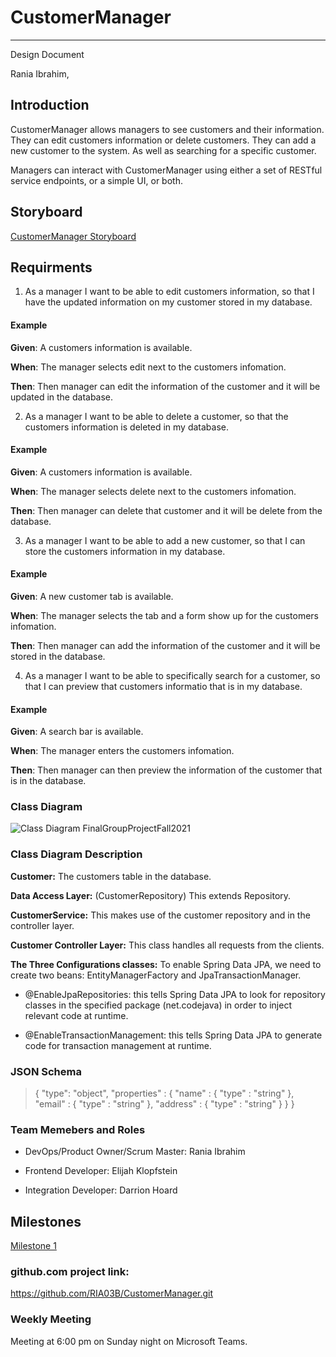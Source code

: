 # CustomerManager  
---  

Design Document  

Rania Ibrahim,  

## Introduction  

CustomerManager allows managers to see customers and their information. They can edit customers information or delete customers. They can add a new customer to the system. As well as searching for a specific customer.

Managers can interact with CustomerManager using either a set of RESTful service endpoints, or a simple UI, or both.

## Storyboard  
[CustomerManager Storyboard](https://1drv.ms/p/s!Anzr06X31ysqi3jYjLcyFBEfi_WZ?e=W1Ker9)  

## Requirments  

1.  As a manager I want to be able to edit customers information, so that I have the updated information on my customer stored in my database.  

#### Example  

**Given**: A customers information is available.

**When**: The manager selects edit next to the customers infomation.  

**Then**: Then manager can edit the information of the customer and it will be updated in the database.      


2.  As a manager I want to be able to delete a customer, so that the customers information is deleted in my database.  

#### Example  

**Given**: A customers information is available.

**When**: The manager selects delete next to the customers infomation.  

**Then**: Then manager can delete that customer and it will be delete from the database.      

3.  As a manager I want to be able to add a new customer, so that I can store the customers information in my database.  

#### Example  

**Given**: A new customer tab is available.

**When**: The manager selects the tab and a form show up for the customers infomation.  

**Then**: Then manager can add the information of the customer and it will be stored in the database.      

4.  As a manager I want to be able to specifically search for a customer, so that I can preview that customers informatio that is in my database.  

#### Example  

**Given**: A search bar is available.

**When**: The manager enters the customers infomation.  

**Then**: Then manager can then preview the information of the customer that is in the database.      


  

### Class Diagram  

![Class Diagram FinalGroupProjectFall2021](https://user-images.githubusercontent.com/56984616/130507729-afd2e2b6-9df0-4451-970d-b70a570d07cd.JPG)  

### Class Diagram Description  

**Customer:**  The customers table in the database.  

**Data Access Layer:**  (CustomerRepository) This extends Repository.  

**CustomerService:**  This makes use of the customer repository and in the controller layer.  

**Customer Controller Layer:**  This class handles all requests from the clients.  

**The Three Configurations classes:** To enable Spring Data JPA, we need to create two beans: EntityManagerFactory and JpaTransactionManager.  

- @EnableJpaRepositories: this tells Spring Data JPA to look for repository classes in the specified package (net.codejava) in order to inject relevant code at runtime.

- @EnableTransactionManagement: this tells Spring Data JPA to generate code for transaction management at runtime.
### JSON Schema  

> {
>   "type": "object",
>   "properties" : {
>      "name" : {
>          "type" : "string" 
>       },
>       "email" : {
>          "type" : "string" 
>       },
>       "address" : {
>          "type" : "string" 
>       }
>    }
>   }

### Team Memebers and Roles  

- DevOps/Product Owner/Scrum Master: Rania Ibrahim  

-	Frontend Developer: Elijah Klopfstein

-	Integration Developer:  Darrion Hoard

## Milestones

 [Milestone 1](https://github.com/RIA03B/CustomerManager/milestone/1)  
 
### github.com project link:  
  
https://github.com/RIA03B/CustomerManager.git  

### Weekly Meeting  

Meeting at 6:00 pm on Sunday night on Microsoft Teams.
